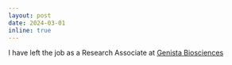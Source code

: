 ```yaml
---
layout: post
date: 2024-03-01
inline: true
---
```


I have left the job as a Research Associate at [Genista Biosciences](http://www.genistabio.com/)
